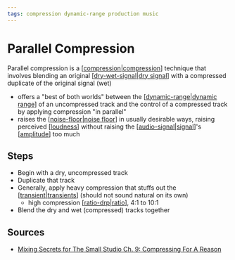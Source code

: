 ```yaml
---
tags: compression dynamic-range production music
---
```


# Parallel Compression

Parallel compression is a [[compression|compression]] technique that involves blending an original [[dry-wet-signal|dry signal]] with a compressed duplicate of the original signal (wet)

- offers a "best of both worlds" between the [[dynamic-range|dynamic range]] of an uncompressed track and the control of a compressed track by applying compression "in parallel"
- raises the [[noise-floor|noise floor]] in usually desirable ways, raising perceived [[loudness]] without raising the [[audio-signal|signal]]'s [[amplitude]] too much

## Steps

- Begin with a dry, uncompressed track
- Duplicate that track
- Generally, apply heavy compression that stuffs out the [[transient|transients]] (should not sound natural on its own)
  - high compression [[ratio-drp|ratio]], 4:1 to 10:1
- Blend the dry and wet (compressed) tracks together

## Sources

- [Mixing Secrets for The Small Studio Ch. 9: Compressing For A Reason](https://www.cambridge-mt.com/ms/ch9/)

[//begin]: # "Autogenerated link references for markdown compatibility"
[compression|compression]: compression.md "Compression"
[dry-wet-signal|dry signal]: dry-wet-signal.md "Dry/wet signal"
[dynamic-range|dynamic range]: dynamic-range.md "Dynamic Range"
[noise-floor|noise floor]: noise-floor.md "Noise Floor"
[loudness]: loudness.md "Loudness"
[audio-signal|signal]: audio-signal.md "Audio Signal"
[amplitude]: amplitude.md "Amplitude"
[transient|transients]: transient.md "Transient"
[ratio-drp|ratio]: ratio-drp.md "Ratio (DRP)"
[//end]: # "Autogenerated link references"
